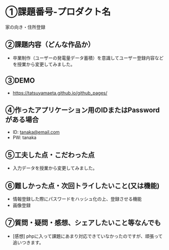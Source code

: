 # ①課題番号-プロダクト名
家の向き・住所登録

## ②課題内容（どんな作品か）

- 卒業制作（ユーザーの発電量データ蓄積）を意識してユーザー登録内容などを授業から変更してみました。

## ③DEMO
- https://tatsuyamaeta.github.io/github_pages/

## ④作ったアプリケーション用のIDまたはPasswordがある場合

- ID: tanaka@email.com
- PW: tanaka

## ⑤工夫した点・こだわった点

- 入力データを授業から変更してみました。

## ⑥難しかった点・次回トライしたいこと(又は機能)

- 情報登録した際にパスワードをハッシュ化の上、登録させる機能
- 画像登録

## ⑦質問・疑問・感想、シェアしたいこと等なんでも

- [感想] phpに入って課題にあまり対応できていなかったのですが、頑張って追いつきます。
